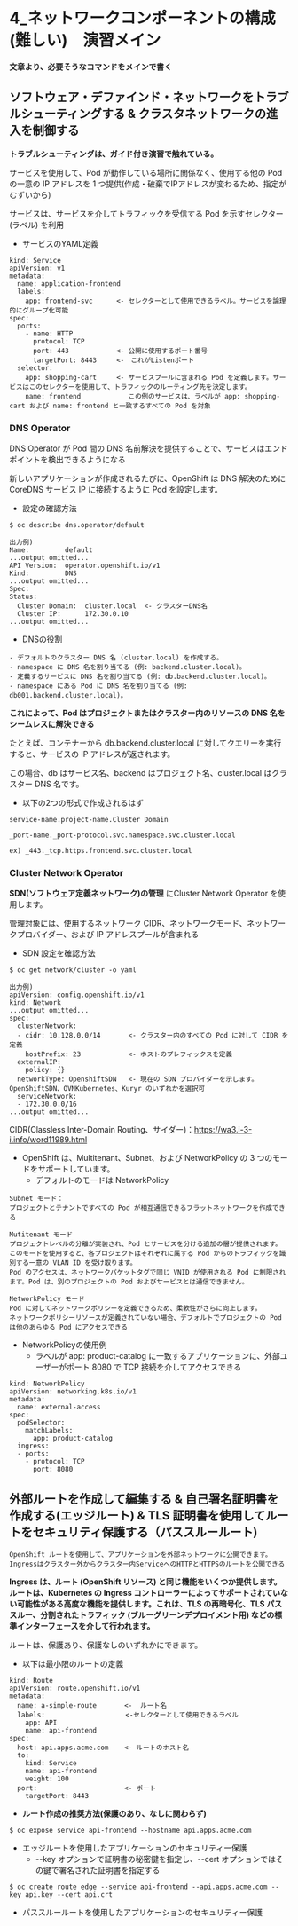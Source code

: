 # 4_ネットワークコンポーネントの構成(難しい)　演習メイン

**文章より、必要そうなコマンドをメインで書く**


## ソフトウェア・デファインド・ネットワークをトラブルシューティングする & クラスタネットワークの進入を制御する

**トラブルシューティングは、ガイド付き演習で触れている。**

サービスを使用して、Pod が動作している場所に関係なく、使用する他の Pod の一意の IP アドレスを 1 つ提供(作成・破棄でIPアドレスが変わるため、指定がむずいから)

サービスは、サービスを介してトラフィックを受信する Pod を示すセレクター (ラベル) を利用

- サービスのYAML定義
```
kind: Service
apiVersion: v1
metadata:
  name: application-frontend 
  labels:
    app: frontend-svc　　　 <- セレクターとして使用できるラベル。サービスを論理的にグループ化可能
spec:
  ports: 
    - name: HTTP
      protocol: TCP
      port: 443            <- 公開に使用するポート番号
      targetPort: 8443　　　<-　これがListenポート 
  selector: 
    app: shopping-cart　　　<- サービスプールに含まれる Pod を定義します。サービスはこのセレクターを使用して、トラフィックのルーティング先を決定します。
    name: frontend            この例のサービスは、ラベルが app: shopping-cart および name: frontend と一致するすべての Pod を対象
```

### DNS Operator

DNS Operator が Pod 間の DNS 名前解決を提供することで、サービスはエンドポイントを検出できるようになる

新しいアプリケーションが作成されるたびに、OpenShift は DNS 解決のために CoreDNS サービス IP に接続するように Pod を設定します。 

- 設定の確認方法
```
$ oc describe dns.operator/default

出力例)
Name:         default
...output omitted...
API Version:  operator.openshift.io/v1
Kind:         DNS
...output omitted...
Spec:
Status:
  Cluster Domain:  cluster.local  <- クラスターDNS名
  Cluster IP:      172.30.0.10
...output omitted...
```

- DNSの役割
```
- デフォルトのクラスター DNS 名 (cluster.local) を作成する。
- namespace に DNS 名を割り当てる (例: backend.cluster.local)。
- 定義するサービスに DNS 名を割り当てる (例: db.backend.cluster.local)。
- namespace にある Pod に DNS 名を割り当てる (例: db001.backend.cluster.local)。 
```

**これによって、Pod はプロジェクトまたはクラスター内のリソースの DNS 名をシームレスに解決できる**

たとえば、コンテナーから db.backend.cluster.local に対してクエリーを実行すると、サービスの IP アドレスが返されます。

この場合、db はサービス名、backend はプロジェクト名、cluster.local はクラスター DNS 名です。 

- 以下の2つの形式で作成されるはず
```
service-name.project-name.Cluster Domain
```
```
_port-name._port-protocol.svc.namespace.svc.cluster.local

ex) _443._tcp.https.frontend.svc.cluster.local
```

### Cluster Network Operator 

**SDN(ソフトウェア定義ネットワーク)の管理** にCluster Network Operator を使用します。

管理対象には、使用するネットワーク CIDR、ネットワークモード、ネットワークプロバイダー、および IP アドレスプールが含まれる

-  SDN 設定を確認方法
```
$ oc get network/cluster -o yaml

出力例)
apiVersion: config.openshift.io/v1
kind: Network
...output omitted...
spec:
  clusterNetwork:
  - cidr: 10.128.0.0/14       <- クラスター内のすべての Pod に対して CIDR を定義
    hostPrefix: 23            <- ホストのプレフィックスを定義
  externalIP:
    policy: {}
  networkType: OpenshiftSDN   <- 現在の SDN プロバイダーを示します。OpenShiftSDN、OVNKubernetes、Kuryr のいずれかを選択可
  serviceNetwork:
  - 172.30.0.0/16
...output omitted...
```

CIDR(Classless Inter-Domain Routing、サイダー)：https://wa3.i-3-i.info/word11989.html

- OpenShift は、Multitenant、Subnet、および NetworkPolicy の 3 つのモードをサポートしています。
  - デフォルトのモードは NetworkPolicy 
```
Subnet モード：
プロジェクトとテナントですべての Pod が相互通信できるフラットネットワークを作成できる

Mutitenant モード
プロジェクトレベルの分離が実装され、Pod とサービスを分ける追加の層が提供されます。
このモードを使用すると、各プロジェクトはそれぞれに属する Pod からのトラフィックを識別する一意の VLAN ID を受け取ります。
Pod のアクセスは、ネットワークパケットタグで同じ VNID が使用される Pod に制限されます。Pod は、別のプロジェクトの Pod およびサービスとは通信できません。 

NetworkPolicy モード
Pod に対してネットワークポリシーを定義できるため、柔軟性がさらに向上します。
ネットワークポリシーリソースが定義されていない場合、デフォルトでプロジェクトの Pod は他のあらゆる Pod にアクセスできる
```

- NetworkPolicyの使用例
  - ラベルが app: product-catalog に一致するアプリケーションに、外部ユーザーがポート 8080 で TCP 接続を介してアクセスできる
```
kind: NetworkPolicy
apiVersion: networking.k8s.io/v1
metadata:
  name: external-access
spec:
  podSelector:
    matchLabels:
      app: product-catalog
  ingress:
  - ports:
    - protocol: TCP
      port: 8080
```


## 外部ルートを作成して編集する & 自己署名証明書を作成する(エッジルート) & TLS 証明書を使用してルートをセキュリティ保護する（パススルールート)

```
OpenShift ルートを使用して、アプリケーションを外部ネットワークに公開できます。
Ingressはクラスター外からクラスター内ServiceへのHTTPとHTTPSのルートを公開できる
```

**Ingress は、ルート (OpenShift リソース) と同じ機能をいくつか提供します。ルートは、Kubernetes の Ingress コントローラーによってサポートされていない可能性がある高度な機能を提供します。これは、TLS の再暗号化、TLS パススルー、分割されたトラフィック (ブルーグリーンデプロイメント用) などの標準インターフェースを介して行われます。**

ルートは、保護あり、保護なしのいずれかにできます。

- 以下は最小限のルートの定義
```
kind: Route
apiVersion: route.openshift.io/v1
metadata:
  name: a-simple-route       <-  ルート名
  labels: 　　　　　　　　　　　 <-セレクターとして使用できるラベル
    app: API
    name: api-frontend
spec:
  host: api.apps.acme.com    <- ルートのホスト名
  to:
    kind: Service
    name: api-frontend 
    weight: 100
  port:                      <- ポート
    targetPort: 8443
```

- **ルート作成の推奨方法(保護のあり、なしに関わらず)**
```
$ oc expose service api-frontend --hostname api.apps.acme.com
```

- エッジルートを使用したアプリケーションのセキュリティー保護
  - --key オプションで証明書の秘密鍵を指定し、--cert オプションではその鍵で署名された証明書を指定する
```
$ oc create route edge --service api-frontend --api.apps.acme.com --key api.key --cert api.crt
```

- パススルールートを使用したアプリケーションのセキュリティー保護




